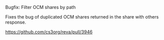 Bugfix: Filter OCM shares by path

Fixes the bug of duplicated OCM shares returned in the share with others response.

https://github.com/cs3org/reva/pull/3946